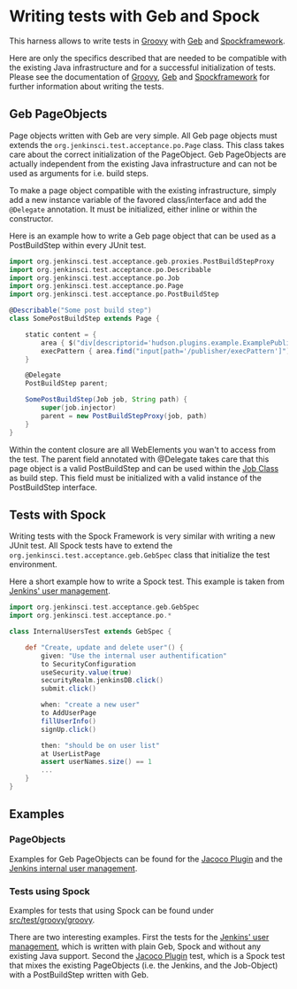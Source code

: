 # Writing tests with Geb and Spock
This harness allows to write tests in [Groovy](http://groovy.codehaus.org/) with [Geb](http://www.gebish.org/) and [Spockframework](http://www.spockframework.org/). 

Here are only the specifics described that are needed to be compatible with the existing Java infrastructure and for a successful initialization of tests. Please see the documentation of [Groovy](http://groovy.codehaus.org/), [Geb](http://www.gebish.org/) and [Spockframework](http://www.spockframework.org/) for further information about writing the tests.

## Geb PageObjects
Page objects written with Geb are very simple. All Geb page objects must extends the `org.jenkinsci.test.acceptance.po.Page` class. This class takes care about the correct initialization of the PageObject. Geb PageObjects are actually independent from the existing Java infrastructure and can not be used as arguments for i.e. build steps.

To make a page object compatible with the existing infrastructure, simply add a new instance variable of the favored class/interface and add the `@Delegate` annotation. It must be initialized, either inline or within the constructor.


Here is an example how to write a Geb page object that can be used as a PostBuildStep within every JUnit test.
```groovy
import org.jenkinsci.test.acceptance.geb.proxies.PostBuildStepProxy
import org.jenkinsci.test.acceptance.po.Describable
import org.jenkinsci.test.acceptance.po.Job
import org.jenkinsci.test.acceptance.po.Page
import org.jenkinsci.test.acceptance.po.PostBuildStep

@Describable("Some post build step")
class SomePostBuildStep extends Page {

    static content = {
        area { $("div[descriptorid='hudson.plugins.example.ExamplePublisher']") }
        execPattern { area.find("input[path='/publisher/execPattern']") }
    }

    @Delegate
    PostBuildStep parent;

    SomePostBuildStep(Job job, String path) {
        super(job.injector)
        parent = new PostBuildStepProxy(job, path)
    }
}
```

Within the content closure are all WebElements you wan't to access from the test. The parent field annotated with @Delegate takes care that this page object is a valid PostBuildStep and can be used within the [Job Class](../src/main/java/org/jenkinsci/test/acceptance/po/Job.java) as build step. This field must be initialized with a valid instance of the PostBuildStep interface.
## Tests with Spock
Writing tests with the Spock Framework is very similar with writing a new JUnit test. All Spock tests have to extend the `org.jenkinsci.test.acceptance.geb.GebSpec` class that initialize the test environment.

Here a short example how to write a Spock test. This example is taken from [Jenkins' user management](../src/test/groovy/groovy/core/InternalUsersTest.groovy).
```groovy
import org.jenkinsci.test.acceptance.geb.GebSpec
import org.jenkinsci.test.acceptance.po.*

class InternalUsersTest extends GebSpec {

    def "Create, update and delete user"() {
        given: "Use the internal user authentification"
        to SecurityConfiguration
        useSecurity.value(true)
        securityRealm.jenkinsDB.click()
        submit.click()

        when: "create a new user"
        to AddUserPage
        fillUserInfo()
        signUp.click()

        then: "should be on user list"
        at UserListPage
        assert userNames.size() == 1
        ...
    }
}
```
## Examples
### PageObjects
Examples for Geb PageObjects can be found for the [Jacoco Plugin](../src/main/groovy/org/jenkinsci/test/acceptance/plugins/jacoco/) and the [Jenkins internal user management](../src/main/groovy/org/jenkinsci/test/acceptance/po/users/). 
### Tests using Spock
Examples for tests that using Spock can be found under [src/test/groovy/groovy](../src/test/groovy/groovy/).

There are two interesting examples. First the tests for the [Jenkins' user management](../src/test/groovy/groovy/core/InternalUsersTest.groovy), which is written with plain Geb, Spock and without any existing Java support. Second the [Jacoco Plugin](../src/test/groovy/groovy/plugins/JacocoPluginTest.groovy) test, which is a Spock test that mixes the existing PageObjects (i.e. the Jenkins, and the Job-Object) with a PostBuildStep written with Geb. 